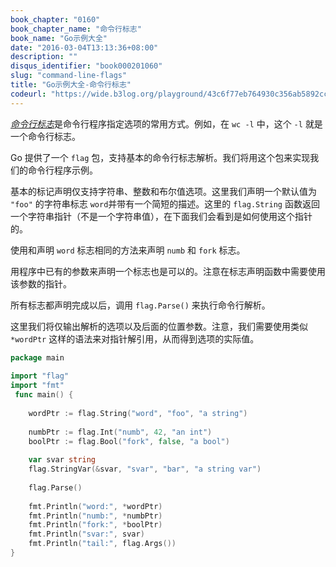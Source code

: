 ```yaml
---
book_chapter: "0160"
book_chapter_name: "命令行标志"
book_name: "Go示例大全"
date: "2016-03-04T13:13:36+08:00"
description: ""
disqus_identifier: "book000201060"
slug: "command-line-flags"
title: "Go示例大全-命令行标志"
codeurl: "https://wide.b3log.org/playground/43c6f77eb764930c356ab5892cc0fcfb.go"
---
```

 
[_命令行标志_](http://en.wikipedia.org/wiki/Command-line_interface#Command-line_option)是命令行程序指定选项的常用方式。例如，在 `wc -l` 中，这个 `-l` 就是一个命令行标志。



Go 提供了一个 `flag` 包，支持基本的命令行标志解析。我们将用这个包来实现我们的命令行程序示例。



基本的标记声明仅支持字符串、整数和布尔值选项。这里我们声明一个默认值为 `"foo"` 的字符串标志 `word`并带有一个简短的描述。这里的 `flag.String` 函数返回一个字符串指针（不是一个字符串值），在下面我们会看到是如何使用这个指针的。

使用和声明 `word` 标志相同的方法来声明 `numb` 和 `fork` 标志。

用程序中已有的参数来声明一个标志也是可以的。注意在标志声明函数中需要使用该参数的指针。

所有标志都声明完成以后，调用 `flag.Parse()` 来执行命令行解析。

这里我们将仅输出解析的选项以及后面的位置参数。注意，我们需要使用类似 `*wordPtr` 这样的语法来对指针解引用，从而得到选项的实际值。
 

```Go
package main  
 
import "flag"
import "fmt"  
 func main() {  
 
    wordPtr := flag.String("word", "foo", "a string")  
 
    numbPtr := flag.Int("numb", 42, "an int")
    boolPtr := flag.Bool("fork", false, "a bool")  
 
    var svar string
    flag.StringVar(&svar, "svar", "bar", "a string var")  
 
    flag.Parse()  
 
    fmt.Println("word:", *wordPtr)
    fmt.Println("numb:", *numbPtr)
    fmt.Println("fork:", *boolPtr)
    fmt.Println("svar:", svar)
    fmt.Println("tail:", flag.Args())
}  
```
